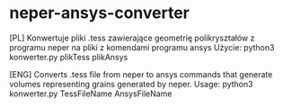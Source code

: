 # neper-ansys-converter

[PL] Konwertuje pliki .tess zawierające geometrię polikryształów z programu neper na pliki z komendami programu ansys
Użycie: python3 konwerter.py plikTess plikAnsys

[ENG] Converts .tess file from neper to ansys commands that generate volumes representing grains generated by neper.
Usage: python3 konwerter.py TessFileName AnsysFileName
